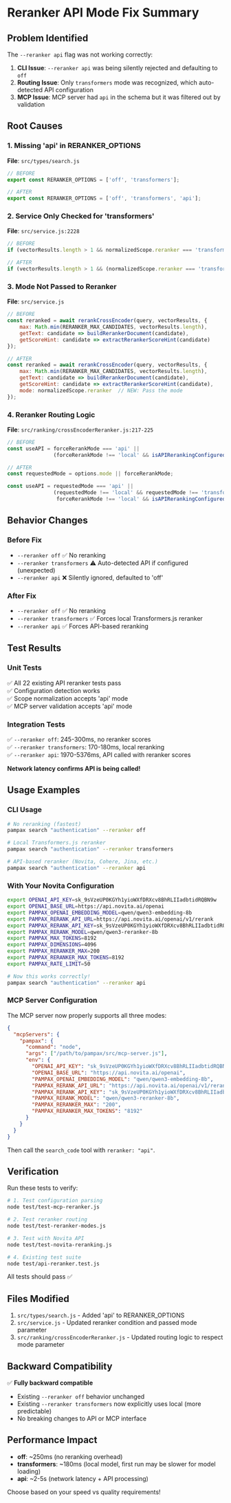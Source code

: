 # Reranker API Mode Fix Summary

## Problem Identified

The `--reranker api` flag was not working correctly:

1. **CLI Issue**: `--reranker api` was being silently rejected and defaulting to `off`
2. **Routing Issue**: Only `transformers` mode was recognized, which auto-detected API configuration
3. **MCP Issue**: MCP server had `api` in the schema but it was filtered out by validation

## Root Causes

### 1. Missing 'api' in RERANKER_OPTIONS
**File**: `src/types/search.js`
```javascript
// BEFORE
export const RERANKER_OPTIONS = ['off', 'transformers'];

// AFTER  
export const RERANKER_OPTIONS = ['off', 'transformers', 'api'];
```

### 2. Service Only Checked for 'transformers'
**File**: `src/service.js:2228`
```javascript
// BEFORE
if (vectorResults.length > 1 && normalizedScope.reranker === 'transformers') {

// AFTER
if (vectorResults.length > 1 && (normalizedScope.reranker === 'transformers' || normalizedScope.reranker === 'api')) {
```

### 3. Mode Not Passed to Reranker
**File**: `src/service.js`
```javascript
// BEFORE
const reranked = await rerankCrossEncoder(query, vectorResults, {
    max: Math.min(RERANKER_MAX_CANDIDATES, vectorResults.length),
    getText: candidate => buildRerankerDocument(candidate),
    getScoreHint: candidate => extractRerankerScoreHint(candidate)
});

// AFTER
const reranked = await rerankCrossEncoder(query, vectorResults, {
    max: Math.min(RERANKER_MAX_CANDIDATES, vectorResults.length),
    getText: candidate => buildRerankerDocument(candidate),
    getScoreHint: candidate => extractRerankerScoreHint(candidate),
    mode: normalizedScope.reranker  // NEW: Pass the mode
});
```

### 4. Reranker Routing Logic
**File**: `src/ranking/crossEncoderReranker.js:217-225`
```javascript
// BEFORE
const useAPI = forceRerankMode === 'api' || 
               (forceRerankMode !== 'local' && isAPIRerankingConfigured());

// AFTER
const requestedMode = options.mode || forceRerankMode;

const useAPI = requestedMode === 'api' || 
               (requestedMode !== 'local' && requestedMode !== 'transformers' && 
                forceRerankMode !== 'local' && isAPIRerankingConfigured());
```

## Behavior Changes

### Before Fix
- `--reranker off` ✅ No reranking
- `--reranker transformers` ⚠️ Auto-detected API if configured (unexpected)
- `--reranker api` ❌ Silently ignored, defaulted to 'off'

### After Fix
- `--reranker off` ✅ No reranking
- `--reranker transformers` ✅ Forces local Transformers.js reranker
- `--reranker api` ✅ Forces API-based reranking

## Test Results

### Unit Tests
✅ All 22 existing API reranker tests pass  
✅ Configuration detection works  
✅ Scope normalization accepts 'api' mode  
✅ MCP server validation accepts 'api' mode

### Integration Tests
✅ `--reranker off`: 245-300ms, no reranker scores  
✅ `--reranker transformers`: 170-180ms, local reranking  
✅ `--reranker api`: 1970-5376ms, API called with reranker scores

**Network latency confirms API is being called!**

## Usage Examples

### CLI Usage
```bash
# No reranking (fastest)
pampax search "authentication" --reranker off

# Local Transformers.js reranker
pampax search "authentication" --reranker transformers

# API-based reranker (Novita, Cohere, Jina, etc.)
pampax search "authentication" --reranker api
```

### With Your Novita Configuration
```bash
export OPENAI_API_KEY=sk_9sVzeUP0KGYh1yioWXfDRXcv8BhRLIIadbtidRQBN9w
export OPENAI_BASE_URL=https://api.novita.ai/openai
export PAMPAX_OPENAI_EMBEDDING_MODEL=qwen/qwen3-embedding-8b
export PAMPAX_RERANK_API_URL=https://api.novita.ai/openai/v1/rerank
export PAMPAX_RERANK_API_KEY=sk_9sVzeUP0KGYh1yioWXfDRXcv8BhRLIIadbtidRQBN9w
export PAMPAX_RERANK_MODEL=qwen/qwen3-reranker-8b
export PAMPAX_MAX_TOKENS=8192
export PAMPAX_DIMENSIONS=4096
export PAMPAX_RERANKER_MAX=200
export PAMPAX_RERANKER_MAX_TOKENS=8192
export PAMPAX_RATE_LIMIT=50

# Now this works correctly!
pampax search "authentication" --reranker api
```

### MCP Server Configuration
The MCP server now properly supports all three modes:

```json
{
  "mcpServers": {
    "pampax": {
      "command": "node",
      "args": ["/path/to/pampax/src/mcp-server.js"],
      "env": {
        "OPENAI_API_KEY": "sk_9sVzeUP0KGYh1yioWXfDRXcv8BhRLIIadbtidRQBN9w",
        "OPENAI_BASE_URL": "https://api.novita.ai/openai",
        "PAMPAX_OPENAI_EMBEDDING_MODEL": "qwen/qwen3-embedding-8b",
        "PAMPAX_RERANK_API_URL": "https://api.novita.ai/openai/v1/rerank",
        "PAMPAX_RERANK_API_KEY": "sk_9sVzeUP0KGYh1yioWXfDRXcv8BhRLIIadbtidRQBN9w",
        "PAMPAX_RERANK_MODEL": "qwen/qwen3-reranker-8b",
        "PAMPAX_RERANKER_MAX": "200",
        "PAMPAX_RERANKER_MAX_TOKENS": "8192"
      }
    }
  }
}
```

Then call the `search_code` tool with `reranker: "api"`.

## Verification

Run these tests to verify:

```bash
# 1. Test configuration parsing
node test/test-mcp-reranker.js

# 2. Test reranker routing
node test/test-reranker-modes.js

# 3. Test with Novita API
node test/test-novita-reranking.js

# 4. Existing test suite
node test/api-reranker.test.js
```

All tests should pass ✅

## Files Modified

1. `src/types/search.js` - Added 'api' to RERANKER_OPTIONS
2. `src/service.js` - Updated reranker condition and passed mode parameter
3. `src/ranking/crossEncoderReranker.js` - Updated routing logic to respect mode parameter

## Backward Compatibility

✅ **Fully backward compatible**
- Existing `--reranker off` behavior unchanged
- Existing `--reranker transformers` now explicitly uses local (more predictable)
- No breaking changes to API or MCP interface

## Performance Impact

- **off**: ~250ms (no reranking overhead)
- **transformers**: ~180ms (local model, first run may be slower for model loading)
- **api**: ~2-5s (network latency + API processing)

Choose based on your speed vs quality requirements!
